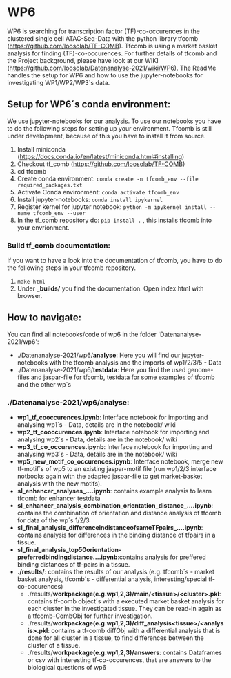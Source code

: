 # WP6
WP6 is searching for transcription factor (TF)-co-occurences in the clustered single cell ATAC-Seq-Data with the python library tfcomb (https://github.com/loosolab/TF-COMB). Tfcomb is using a market basket analysis for finding (TF)-co-occurences. For further details of tfcomb and the Project background, please have look at our WIKI (https://github.com/loosolab/Datenanalyse-2021/wiki/WP6). 
The ReadMe handles the setup for WP6 and how to use the jupyter-notebooks for investigating WP1/WP2/WP3´s data.  

## Setup for WP6´s conda environment:
We use jupyter-notebooks for our analysis. To use our notebooks you have to do the following steps for setting up your environment.
Tfcomb is still under development, because of this you have to install it from source.

1. Install miniconda (https://docs.conda.io/en/latest/miniconda.html#installing)
2. Checkout tf_comb (https://github.com/loosolab/TF-COMB)
3. cd tfcomb
4. Create conda environment: ```conda create -n tfcomb_env --file required_packages.txt```
5. Activate Conda environment: ```conda activate tfcomb_env ```
6. Install jupyter-notebooks: ```conda install ipykernel```
7. Register kernel for jupyter notebook: ```python -m ipykernel install --name tfcomb_env --user```
8. In the tf_comb repository do: ```pip install .```  , this installs tfcomb into your envrionment.

###  Build tf_comb documentation:
If you want to have a look into the documentation of tfcomb, you have to do the following steps in your tfcomb repository.
1. ```make html```
2. Under **_builds/** you find the documentation. Open index.html with browser. 

## How to navigate:
You can find all notebooks/code of wp6 in the folder 'Datenanalyse-2021/wp6':
- ./Datenanalyse-2021/wp6/**analyse**: Here you will find our jupyter-notebooks with the tfcomb analysis and the imports of wp1/2/3/5 - Data
- ./Datenanalyse-2021/wp6/**testdata**: Here you find the used genome-files and jaspar-file for tfcomb, testdata for some examples of tfcomb and the other wp´s 

### ./Datenanalyse-2021/wp6/**analyse**:
  - **wp1_tf_cooccurences.ipynb**: Interface notebook for importing and analysing wp1´s - Data, details are in the notebook/ wiki
  - **wp2_tf_cooccurences.ipynb**: Interface notebook for importing and analysing wp2´s - Data, details are in the notebook/ wiki
  - **wp3_tf_co_occurences.ipynb**: Interface notebook for importing and analysing wp3´s - Data, details are in the notebook/ wiki
  - **wp5_new_motif_co_occurences.ipynb**: Interface notebook, merge new tf-motif´s of wp5 to an existing jaspar-motif file (run wp1/2/3 interface notbooks again with the adapted jaspar-file to get market-basket analysis with the new motifs).
  - **sl_enhancer_analyses_....ipynb**: contains example analysis to learn tfcomb for enhancer testdata
  - **sl_enhancer_analysis_combination_orientation_distance_....ipynb**: contains the combination of orientation and distance analysis of tfcomb for data of the wp´s 1/2/3
  - **sl_final_analysis_differenceindistanceofsameTFpairs_....ipynb**: contains analysis for differences in the binding distance of tfpairs in a tissue.
  - **sl_final_analysis_top50orientation-preferredbindingdistance....ipynb**:contains analysis for preffered binding distances of tf-pairs in a tissue.
  - **./results/**: contains the results of our analysis (e.g. tfcomb´s - market basket analysis, tfcomb´s - differential analysis, interesting/special tf-co-occurences)
     - ./results/**workpackage(e.g.wp1,2,3)/main/\<tissue>/\<cluster>.pkl**: contains tf-comb object´s with a executed market basket analysis for each cluster in the investigated tissue. They can be read-in again as a tfcomb-CombObj for further investigation.
     - ./results/**workpackage(e.g.wp1,2,3)/diff_analysis\<tissue>/\<analysis>.pkl**: contains a tf-comb diffObj with a differential analysis that is done for all cluster in a tissue, to find differences between the cluster of a tissue.
     - ./results/**workpackage(e.g.wp1,2,3)/answers**: contains Dataframes or csv with interesting tf-co-occurences, that are answers to the biological questions of wp6 
     

